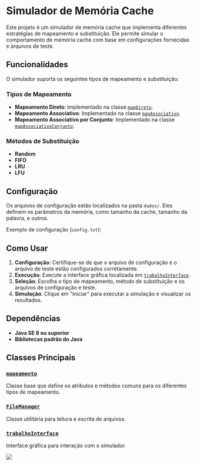 # Simulador de Memória Cache

Este projeto é um simulador de memória cache que implementa diferentes estratégias de mapeamento e substituição. Ele permite simular o comportamento de memória cache com base em configurações fornecidas e arquivos de teste.

## Funcionalidades

O simulador suporta os seguintes tipos de mapeamento e substituição:

### Tipos de Mapeamento
- **Mapeamento Direto**: Implementado na classe [`mapDireto`](src/trabalhopratico1/service/mapDireto.java).
- **Mapeamento Associativo**: Implementado na classe [`mapAssociativo`](src/trabalhopratico1/service/mapAssociativo.java).
- **Mapeamento Associativo por Conjunto**: Implementado na classe [`mapAssociativoConjunto`](src/trabalhopratico1/service/mapAssociativoConjunto.java).

### Métodos de Substituição
- **Random**
- **FIFO**
- **LRU**
- **LFU**

## Configuração

Os arquivos de configuração estão localizados na pasta `dados/`. Eles definem os parâmetros da memória, como tamanho da cache, tamanho da palavra, e outros.

Exemplo de configuração (`config.txt`):

## Como Usar

1. **Configuração**: Certifique-se de que o arquivo de configuração e o arquivo de teste estão configurados corretamente.
2. **Execução**: Execute a interface gráfica localizada em [`trabalhoInterface`](src/trabalhopratico1/ui/trabalhoInterface.java).
3. **Seleção**: Escolha o tipo de mapeamento, método de substituição e os arquivos de configuração e teste.
4. **Simulação**: Clique em "Iniciar" para executar a simulação e visualizar os resultados.

## Dependências

- **Java SE 8 ou superior**
- **Bibliotecas padrão do Java**

## Classes Principais

### [`mapeamento`](src/trabalhopratico1/model/mapeamento.java)
Classe base que define os atributos e métodos comuns para os diferentes tipos de mapeamento.

### [`FileManager`](src/trabalhopratico1/model/FileManager.java)
Classe utilitária para leitura e escrita de arquivos.

### [`trabalhoInterface`](src/trabalhopratico1/ui/trabalhoInterface.java)
Interface gráfica para interação com o simulador.
<div>
  <img src="https://github.com/user-attachments/assets/8353db14-82ba-450d-8742-cd7396c6f1db" />
</div>
